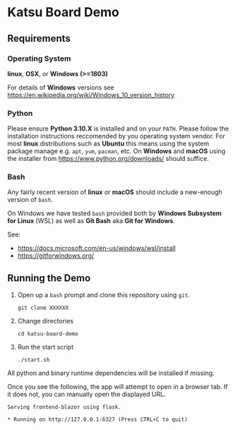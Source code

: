 # Katsu Board Demo
## Requirements
### Operating System
**linux**, **OSX**, or **Windows (>=1803)**

For details of **Windows** versions see https://en.wikipedia.org/wiki/Windows_10_version_history

### Python
Please ensure **Python 3.10.X** is installed and on your `PATH`. Please follow the installation instructions reccomended by you operating system vendor. For most **linux** distributions such as **Ubuntu** this means using the system package manage e.g. `apt`, `yum`, `pacman`, etc. On **Windows** and **macOS** using the installer from https://www.python.org/downloads/ should suffice.

### Bash
Any fairly recent version of **linux** or **macOS** should include a new-enough version of `bash`.

On Windows we have tested `bash` provided both by **Windows Subsystem for Linux** (WSL) as well as **Git Bash** aka **Git for Windows**.

See:
- https://docs.microsoft.com/en-us/windows/wsl/install
- https://gitforwindows.org/


## Running the Demo
1. Open up a `bash` prompt and clone this repository using `git`.

       git clone XXXXXX

1. Change directories

       cd katsu-board-demo

1. Run the start script

       ./start.sh

All python and binary runtime dependencies will be installed if missing.

Once you see the following, the app will attempt to open in a browser tab. If it does not, you can manually open the displayed URL.

    Serving frontend-blazor using flask.

    * Running on http://127.0.0.1:6327 (Press CTRL+C to quit)
